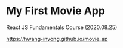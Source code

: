 # My First Movie App

React JS Fundamentals Course (2020.08.25)

https://hwang-inyong.github.io/movie_ap

